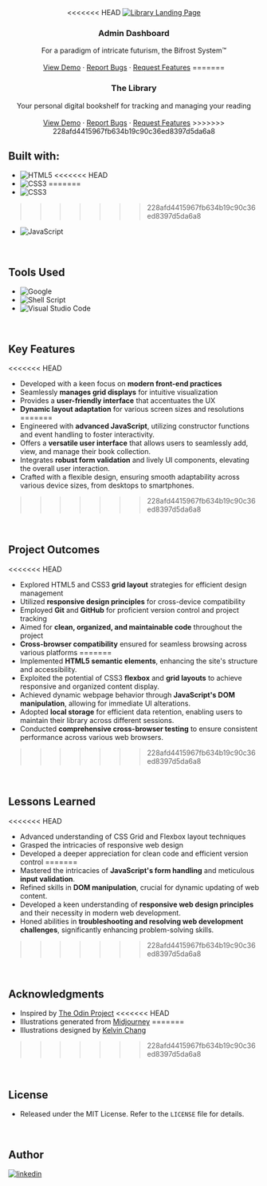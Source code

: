 <div align="center">
<<<<<<< HEAD
  <a href="LINK HERE">
      <img src="Assets/readme-landscape.png" alt="Library Landing Page">
  </a>
  <h3 align="center"><b>Admin Dashboard</b></h3>
  <p align="center">
    For a paradigm of intricate futurism, the Bifrost System™
    <br />
    <br />
    <a href="LINK HERE">View Demo</a>
    ·
    <a href="LINK HERE">Report Bugs</a>
    ·
    <a href="LINK HERE">Request Features</a>
=======
  <h3 align="center"><b>The Library</b></h3>
  <p align="center">
    Your personal digital bookshelf for tracking and managing your reading
    <br />
    <br />
    <a href="https://weissey.github.io/library-app/">View Demo</a>
    ·
    <a href="https://github.com/Weissey/library-app/issues">Report Bugs</a>
    ·
    <a href="https://github.com/Weissey/library-app/issues">Request Features</a>
>>>>>>> 228afd4415967fb634b19c90c36ed8397d5da6a8
  </p>
</div>

<!-- PROJECT -->
## Built with:
- ![HTML5](https://img.shields.io/badge/html5-%23E34F26.svg?style=for-the-badge&logo=html5&logoColor=white)
<<<<<<< HEAD
- ![CSS3](https://img.shields.io/badge/css3-%231572B6.svg?style=for-the-badge&logo=css3&logoColor=white)
=======
- ![CSS3](https://img.shields.io/badge/css3-%231572B6.svg?style=for-the-badge&logo=css3&logoColor=white)   
>>>>>>> 228afd4415967fb634b19c90c36ed8397d5da6a8
- ![JavaScript](https://img.shields.io/badge/javascript-%23323330.svg?style=for-the-badge&logo=javascript&logoColor=%23F7DF1E)

<br>

## Tools Used

- ![Google](https://img.shields.io/badge/google-4285F4?style=for-the-badge&logo=google&logoColor=white)   
- ![Shell Script](https://img.shields.io/badge/Terminal-%23121011.svg?style=for-the-badge&logo=gnu-bash&logoColor=white)  
- ![Visual Studio Code](https://img.shields.io/badge/Visual%20Studio%20Code-0078d7.svg?style=for-the-badge&logo=visual-studio-code&logoColor=white)  

<br>

## Key Features

<<<<<<< HEAD
- Developed with a keen focus on **modern front-end practices**
- Seamlessly **manages grid displays** for intuitive visualization
- Provides a **user-friendly interface** that accentuates the UX
- **Dynamic layout adaptation** for various screen sizes and resolutions
=======
- Engineered with **advanced JavaScript**, utilizing constructor functions and event handling to foster interactivity.
- Offers a **versatile user interface** that allows users to seamlessly add, view, and manage their book collection.
- Integrates **robust form validation** and lively UI components, elevating the overall user interaction.
- Crafted with a flexible design, ensuring smooth adaptability across various device sizes, from desktops to smartphones.
>>>>>>> 228afd4415967fb634b19c90c36ed8397d5da6a8

<br>

## Project Outcomes

<<<<<<< HEAD
- Explored HTML5 and CSS3 **grid layout** strategies for efficient design management
- Utilized **responsive design principles** for cross-device compatibility
- Employed **Git** and **GitHub** for proficient version control and project tracking
- Aimed for **clean, organized, and maintainable code** throughout the project
- **Cross-browser compatibility** ensured for seamless browsing across various platforms
=======
- Implemented **HTML5 semantic elements**, enhancing the site's structure and accessibility.
- Exploited the potential of CSS3 **flexbox** and **grid layouts** to achieve responsive and organized content display.
- Achieved dynamic webpage behavior through **JavaScript's DOM manipulation**, allowing for immediate UI alterations.
- Adopted **local storage** for efficient data retention, enabling users to maintain their library across different sessions.
- Conducted **comprehensive cross-browser testing** to ensure consistent performance across various web browsers.
>>>>>>> 228afd4415967fb634b19c90c36ed8397d5da6a8

<br>

## Lessons Learned

<<<<<<< HEAD
- Advanced understanding of CSS Grid and Flexbox layout techniques
- Grasped the intricacies of responsive web design
- Developed a deeper appreciation for clean code and efficient version control
=======
- Mastered the intricacies of **JavaScript's form handling** and meticulous **input validation**.
- Refined skills in **DOM manipulation**, crucial for dynamic updating of web content.
- Developed a keen understanding of **responsive web design principles** and their necessity in modern web development.
- Honed abilities in **troubleshooting and resolving web development challenges**, significantly enhancing problem-solving skills.
>>>>>>> 228afd4415967fb634b19c90c36ed8397d5da6a8

<br>

<!-- ACKNOWLEDGMENTS -->
## Acknowledgments

- Inspired by [The Odin Project](https://www.theodinproject.com/)
<<<<<<< HEAD
- Illustrations generated from [Midjourney](https://www.midjourney.com/)
=======
- Illustrations designed by [Kelvin Chang](https://github.com/weissey/)
>>>>>>> 228afd4415967fb634b19c90c36ed8397d5da6a8

<br>

<!-- LICENSE -->
## License

- Released under the MIT License. Refer to the `LICENSE` file for details.

<br>

<!-- CONTACT -->
## Author

<a href="https://linkedin.com/in/kelvinchangw" target="_blank">
  <img src="https://img.shields.io/badge/linkedin:  kelvinchangw-%2300acee.svg?color=405DE6&style=for-the-badge&logo=linkedin&logoColor=white" alt=linkedin style="margin-bottom: 5px;"/>
</a>